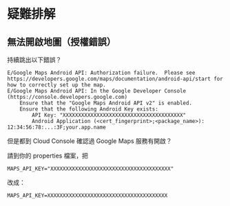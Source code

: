 # 疑難排解

## 無法開啟地圖（授權錯誤）

持續跳出以下錯誤？

```
E/Google Maps Android API: Authorization failure.  Please see https://developers.google.com/maps/documentation/android-api/start for how to correctly set up the map.
E/Google Maps Android API: In the Google Developer Console (https://console.developers.google.com)
    Ensure that the "Google Maps Android API v2" is enabled.
    Ensure that the following Android Key exists:
        API Key: "XXXXXXXXXXXXXXXXXXXXXXXXXXXXXXXXXXXXXXX"
    	Android Application (<cert_fingerprint>;<package_name>): 12:34:56:78:...:3F;your.app.name
```

但是都到 Cloud Console 確認過 Google Maps 服務有開啟？

請到你的 properties 檔案，把

```
MAPS_API_KEY="XXXXXXXXXXXXXXXXXXXXXXXXXXXXXXXXXXXXXXX"
```

改成：

```
MAPS_API_KEY=XXXXXXXXXXXXXXXXXXXXXXXXXXXXXXXXXXXXXXX
```

